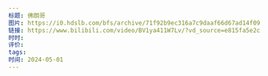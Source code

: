 ```yaml
---
标题: 佛朗哥
图片: https://i0.hdslb.com/bfs/archive/71f92b9ec316a7c9daaf66d67ad14f09421ddbbb.jpg@518w_290h_1c_!web-video-share-cover.avif
链接: https://www.bilibili.com/video/BV1ya411W7Lv/?vd_source=e815fa5e2c428a98163e9d19be40ec58
时时: 
评价: 
tags: 
时间: 2024-05-01
---
```


